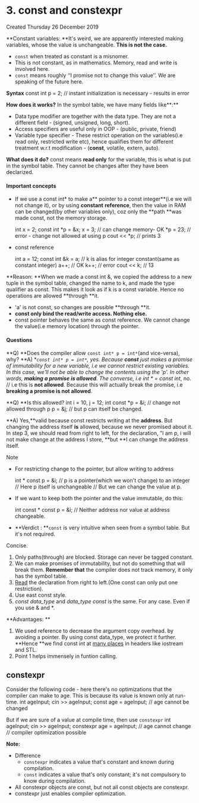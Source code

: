 # 3. const and constexpr
Created Thursday 26 December 2019

**Constant variables: **It's weird, we are apparently interested making variables, whose the value is unchangeable. **This is not the case.**


* ``const`` when treated as constant is a misnomer.
* This is not constant, as in mathematics. Memory, read and write is involved here.
* ``const`` means roughly ‘‘I promise not to change this value’’. We are speaking of the future here.


**Syntax**
	const int p = 2; // instant initialization is necessary - results in error


**How does it works?**
In the symbol table, we have many fields like**:**

* Data type modifier are together with the data type. They are not a different field - (signed, unsigned, long, short).
* Access specifiers are useful only in OOP - (public, private, friend)
* Variable type specifier - These restrict operation on the variables(i.e read only, restricted write etc), hence qualifies them for different treatment w.r.t modification - (**const**, volatile, extern, auto).


**What does it do?**
const means **read only** for the variable, this is what is put in the symbol table.
They cannot be changes after they have been declarized.

#### Important concepts

* If we use a const int* to make a** pointer to a const integer**(i.e we will not change it), or by using **constant** **reference**, then the value in RAM can be changed(by other variables only), coz only the **path **was made const, not the memory storage.

	int x = 2;
	const int *p = &x;
	x = 3;	// can change memory- OK
	*p = 23; // error - change not allowed at using p
	cout << *p; // prints 3


* const reference

	int a = 12;
	const int &k = a; // k is alias for integer constant(same as constant integer)
	a++;       // OK
	k++;       // error
	cout << k; // 13


**Reason: **When we made a const int &, we copied the address to a new tuple in the symbol table, changed the name to k, and made the type qualifier as const. This makes it look as if k is a const variable. Hence no operations are allowed **through **it.

* 'a' is not const, so changes are possible **through **it.
* **const only bind the read/write access. Nothing else.**
* const pointer behaves the same as const reference. We cannot change the value(i.e memory location) through the pointer.


#### Questions
**Q) **Does the compiler allow ``const int* p = int*``(and vice-versa), why?
**A) **``const int* p = int*``, yes. Because **const** just makes a promise of immutability for a new variable, i.e we cannot restrict existing variables. In this case, we'll not be able to change the contents using the 'p'. In other words, **making a promise is allowed**.
The converse, i.e int * = const int*, no. // i.e this is **not allowed**. Because this will actually break the promise, i.e **breaking a promise is not allowed**.

**Q) **Is this allowed?
	int i = 10, j = 12;
	int const *p = &i; // change not allowed through p
	p = &j; // but p can itself be changed.

**A) Yes,**valid because const restricts writing at the **address**. But changing the address itself **is** allowed, because we never promised about it. In step 3, we should read from right to left, for the declaration, "I am p, i will not make change at the address I store, **but **I can change the address itself.

Note

* For restricting change to the pointer, but allow writing to address

	int * const p = &i; // p is a pointer(which we won't change) to an integer
	// Here p itself is unchangeable
	// But we can change the value at p.


* If we want to keep both the pointer and the value immutable, do this:

	int const * const p = &i; // Neither address nor value at address changeable.


* **Verdict : **``const`` is very intuitive when seen from a symbol table. But it's not required.

Concise.

1. Only paths(through) are blocked. Storage can never be tagged constant.
2. We can make promises of immutability, but not do something that will break them. **Remember that** the compiler does not track memory, it only has the symbol table.
3. [Read](https://developerinsider.co/what-is-the-difference-between-const-int-and-int-const/) the declaration from right to left.(One const can only put one restriction).
4. Use east const style.
5. *const data_type* and *data_type const* is the same. For any case. Even if you use & and *.

**Advantages: **

1. We used reference to decrease the argument copy overhead. by avoiding a pointer. By using const data_type, we protect it further. **Hence **we find const int at [many places](https://stackoverflow.com/questions/162480/const-int-vs-int-const-as-function-parameter-in-c-and-c) in headers like iostream and STL.
2. Point 1 helps immensely in funtion calling.


constexpr
---------
Consider the following code - here there's no optimizations that the compiler can make to age. This is because its value is known only at run-time.
	int ageInput;
	cin >> ageInput;
	const age = ageInput; // age cannot be changed


But if we are sure of a value at compile time, then use ``constexpr``
	int ageInput;
	cin >> ageInput;
	constexpr age = ageInput; // age cannot change
	// compiler optimization possible


**Note:**

* Difference
	* ``constexpr`` indicates a value that's constant and known during compilation.
	* ``const`` indicates a value that's only constant; it's not compulsory to know during compilation.
* All constexpr objects are const, but not all const objects are constexpr.
* constexpr just enables compiler optimization.


